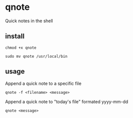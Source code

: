 # qnote
Quick notes in the shell

## install
```
chmod +x qnote
```

```
sudo mv qnote /usr/local/bin
```

## usage

Append a quick note to a specific file 

```
qnote -f <filename> <message>
```

Append a quick note to "today's file" formated yyyy-mm-dd

```
qnote <message>
```
